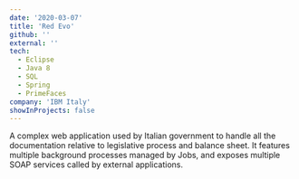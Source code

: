 ```yaml
---
date: '2020-03-07'
title: 'Red Evo'
github: ''
external: ''
tech:
  - Eclipse
  - Java 8
  - SQL
  - Spring
  - PrimeFaces
company: 'IBM Italy'
showInProjects: false
---
```


A complex web application used by Italian government to handle all the documentation relative to legislative process and balance sheet.
It features multiple background processes managed by Jobs, and exposes multiple SOAP services called by external applications.
